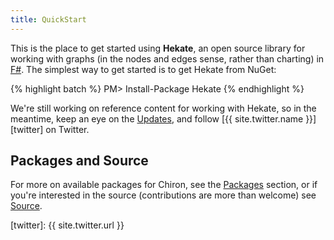 ```yaml
---
title: QuickStart
---
```


This is the place to get started using __Hekate__, an open source library for working with graphs (in the nodes and edges sense, rather than charting) in [F#][fsharp]. The simplest way to get started is to get Hekate from NuGet:

{% highlight batch %}
PM> Install-Package Hekate
{% endhighlight %}

We're still working on reference content for working with Hekate, so in the meantime, keep an eye on the [Updates][updates], and follow [{{ site.twitter.name }}][twitter] on Twitter.

## Packages and Source

For more on available packages for Chiron, see the [Packages][packages] section, or if you're interested in the source (contributions are more than welcome) see [Source][source].

<!--- Local --->

[updates]: /hekate/updates
[packages]:  /hekate/packages
[source]: /hekate/source

<!--- External --->

[fsharp]: http://fsharp.org
[twitter]: {{ site.twitter.url }}
